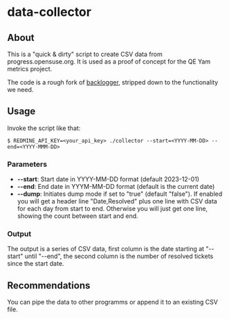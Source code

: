 # data-collector

## About

This is a "quick & dirty" script to create CSV data from progress.opensuse.org. It is used as a proof of concept for the QE Yam metrics project. 

The code is a rough fork of [backlogger](https://github.com/openSUSE/backlogger), stripped down to the functionality we need.

## Usage

Invoke the script like that:
``` 
$ REDMINE_API_KEY=<your_api_key> ./collector --start=<YYYY-MM-DD> --end=<YYYY-MMM-DD>
```

### Parameters
- **--start**: Start date in YYYY-MM-DD format (default 2023-12-01)
- **--end**: End date in YYYM-MM-DD format (default is the current date)
- **--dump**: Initiates dump mode if set to "true" (default "false"). If enabled you will get a header line "Date,Resolved" plus one line with CSV data for each day from start to end. Otherwise you will just get one line, showing the count between start and end. 

### Output
The output is a series of CSV data, first column is the date starting at "--start" until "--end", the second column is the number of resolved tickets since the start date.

## Recommendations

You can pipe the data to other programms or append it to an existing CSV file. 

